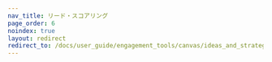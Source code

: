 ```yaml
---
nav_title: リード・スコアリング
page_order: 6
noindex: true
layout: redirect
redirect_to: /docs/user_guide/engagement_tools/canvas/ideas_and_strategies/lead_scoring/
---
```

